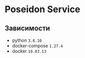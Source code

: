 # Poseidon Service

## Зависимости
- python `3.8.10`
- docker-compose `1.27.4`
- docker `19.03.13`

